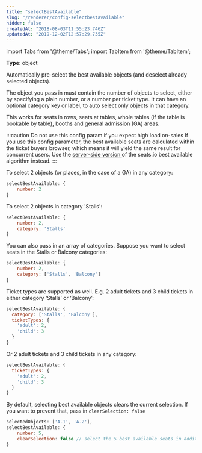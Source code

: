 ```yaml
---
title: "selectBestAvailable"
slug: "/renderer/config-selectbestavailable"
hidden: false
createdAt: "2018-08-03T11:55:23.746Z"
updatedAt: "2019-12-02T12:57:29.735Z"
---
```


import Tabs from '@theme/Tabs';
import TabItem from '@theme/TabItem';

**Type**: object  

Automatically pre-select the best available objects (and deselect already selected objects).

The object you pass in must contain the number of objects to select, either by specifying a plain number, or a number per ticket type. It can have an optional category key or label, to auto select only objects in that category.

This works for seats in rows, seats at tables, whole tables (if the table is bookable by table), booths and general admission (GA) areas. 

:::caution Do not use this config param if you expect high load on-sales
If you use this config parameter, the best available seats are calculated within the ticket buyers browser, which means it will yield the same result for concurrent users. 
Use the [server-side version ](/docs/api/best-available) of the seats.io best available algorithm instead.
:::

To select 2 objects (or places, in the case of a GA) in any category:

```javascript
selectBestAvailable: {
    number: 2
}
```

To select 2 objects in category 'Stalls':

```javascript
selectBestAvailable: {
    number: 2,
    category: 'Stalls'
}
```

You can also pass in an array of categories. Suppose you want to select seats in the Stalls or Balcony categories:

```javascript
selectBestAvailable: {
    number: 2,
    category: ['Stalls', 'Balcony']
}
```

Ticket types are supported as well. E.g. 2 adult tickets and 3 child tickets in either category ‘Stalls’ or ‘Balcony’:

```javascript
selectBestAvailable: {
  category: ['Stalls', 'Balcony'],
  ticketTypes: {
    'adult': 2,
    'child': 3
  }
}
```

Or 2 adult tickets and 3 child tickets in any category:

```javascript
selectBestAvailable: {
  ticketTypes: {
    'adult': 2,
    'child': 3
  }
}
```

By default, selecting best available objects clears the current selection. If you want to prevent that, pass in `clearSelection: false`

```javascript
selectedObjects: ['A-1', 'A-2'],
selectBestAvailable: {
    number: 5,
    clearSelection: false // select the 5 best available seats in addition to A-1 and A-2
}
```

